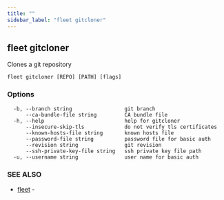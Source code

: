 ```yaml
---
title: ""
sidebar_label: "fleet gitcloner"
---
```

## fleet gitcloner

Clones a git repository

```
fleet gitcloner [REPO] [PATH] [flags]
```

### Options

```
  -b, --branch string                 git branch
      --ca-bundle-file string         CA bundle file
  -h, --help                          help for gitcloner
      --insecure-skip-tls             do not verify tls certificates
      --known-hosts-file string       known hosts file
      --password-file string          password file for basic auth
      --revision string               git revision
      --ssh-private-key-file string   ssh private key file path
  -u, --username string               user name for basic auth
```

### SEE ALSO

* [fleet](./fleet)	 - 

